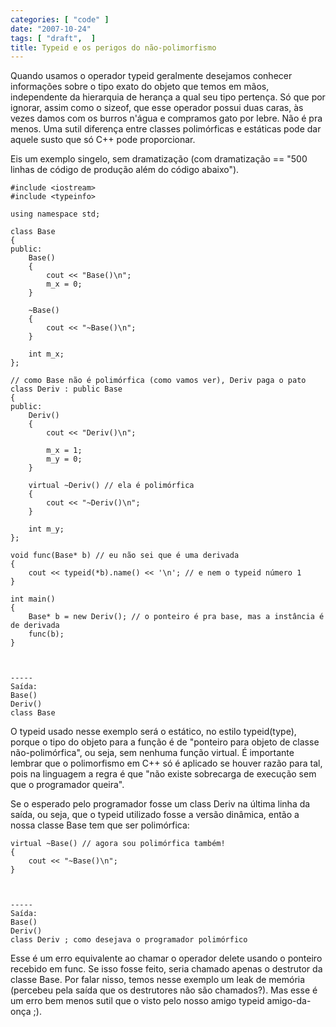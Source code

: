```yaml
---
categories: [ "code" ]
date: "2007-10-24"
tags: [ "draft",  ]
title: Typeid e os perigos do não-polimorfismo
---
```

Quando usamos o operador typeid geralmente desejamos conhecer informações sobre o tipo exato do objeto que temos em mãos, independente da hierarquia de herança a qual seu tipo pertença. Só que por ignorar, assim como o sizeof, que esse operador possui duas caras, às vezes damos com os burros n'água e compramos gato por lebre. Não é pra menos. Uma sutil diferença entre classes polimórficas e estáticas pode dar aquele susto que só C++ pode proporcionar.

Eis um exemplo singelo, sem dramatização (com dramatização == "500 linhas de código de produção além do código abaixo").

    #include <iostream>
    #include <typeinfo>
    
    using namespace std;
    
    class Base
    {
    public:
    	Base()
    	{
    		cout << "Base()\n";
    		m_x = 0;
    	}
    
    	~Base()
    	{
    		cout << "~Base()\n";
    	}
    
    	int m_x;
    };
    
    // como Base não é polimórfica (como vamos ver), Deriv paga o pato
    class Deriv : public Base
    {
    public:
    	Deriv()
    	{
    		cout << "Deriv()\n";
    
    		m_x = 1;
    		m_y = 0;
    	}
    
    	virtual ~Deriv() // ela é polimórfica
    	{
    		cout << "~Deriv()\n";
    	}
    
    	int m_y;
    };
    
    void func(Base* b) // eu não sei que é uma derivada
    {
    	cout << typeid(*b).name() << '\n'; // e nem o typeid número 1
    }
    
    int main()
    {
    	Base* b = new Deriv(); // o ponteiro é pra base, mas a instância é de derivada
    	func(b);
    } 
    

    
    -----
    Saída:
    Base()
    Deriv()
    class Base

O typeid usado nesse exemplo será o estático, no estilo typeid(type), porque o tipo do objeto para a função é de "ponteiro para objeto de classe não-polimórfica", ou seja, sem nenhuma função virtual. É importante lembrar que o polimorfismo em C++ só é aplicado se houver razão para tal, pois na linguagem a regra é que "não existe sobrecarga de execução sem que o programador queira".

Se o esperado pelo programador fosse um class Deriv na última linha da saída, ou seja, que o typeid utilizado fosse a versão dinâmica, então a nossa classe Base tem que ser polimórfica:

    virtual ~Base() // agora sou polimórfica também!
    {
    	cout << "~Base()\n";
    } 
    

    
    -----
    Saída:
    Base()
    Deriv()
    class Deriv ; como desejava o programador polimórfico

Esse é um erro equivalente ao chamar o operador delete usando o ponteiro recebido em func. Se isso fosse feito, seria chamado apenas o destrutor da classe Base. Por falar nisso, temos nesse exemplo um leak de memória (percebeu pela saída que os destrutores não são chamados?). Mas esse é um erro bem menos sutil que o visto pelo nosso amigo typeid amigo-da-onça ;).
